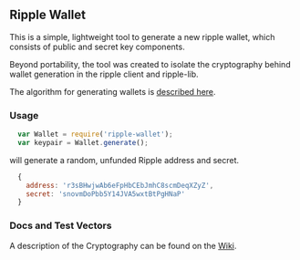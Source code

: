 ## Ripple Wallet

This is a simple, lightweight tool to generate a new ripple wallet,
which consists of public and secret key components.

Beyond portability, the tool was created to isolate the cryptography
behind wallet generation in the ripple client and ripple-lib.

The algorithm for generating wallets is [described here](https://ripple.com/wiki/Account_Family).

### Usage

```js
  var Wallet = require('ripple-wallet');
  var keypair = Wallet.generate();
```

will generate a random, unfunded Ripple address and secret.

```js
  {
    address: 'r3sBHwjwAb6eFpHbCEbJmhC8scmDeqXZyZ',
    secret: 'snovmDoPbb5Y14JVA5wxtBtPgHNaP'
  }
```

### Docs and Test Vectors

A description of the Cryptography can be found on the [Wiki](https://ripple.com/wiki/Account_Family).
